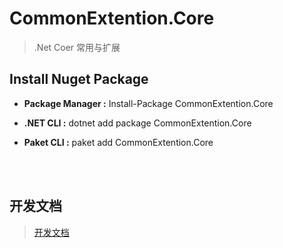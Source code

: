 # CommonExtention.Core

> .Net Coer 常用与扩展

## Install Nuget Package

- **Package Manager :** Install-Package CommonExtention.Core

- **.NET CLI :** dotnet add package CommonExtention.Core

- **Paket CLI :** paket add CommonExtention.Core

<br />
<br />

## 开发文档

>[开发文档](https://github.com/jiangyangtao/CommonExtention.Core/blob/master/UsingDocument.md)